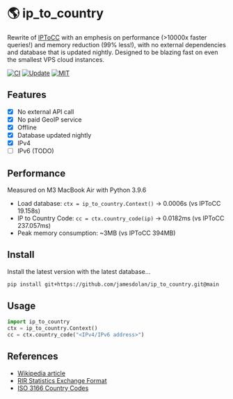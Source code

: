 # 🌎 ip_to_country
Rewrite of [IPToCC](https://github.com/roniemartinez/IPToCC) with an emphesis on performance (>10000x faster queries!) and memory reduction (99% less!), with no external dependencies and database that is updated nightly. Designed to be blazing fast on even the smallest VPS cloud instances.

[![CI](https://github.com/jamesdolan/ip_to_country/actions/workflows/ci.yml/badge.svg)](https://github.com/jamesdolan/ip_to_country/actions/workflows/ci.yml)
[![Update](https://github.com/jamesdolan/ip_to_country/actions/workflows/update.yml/badge.svg)](https://github.com/jamesdolan/ip_to_country/actions/workflows/update.yml)
[![MIT](https://img.shields.io/badge/license-MIT-blue.svg)](https://github.com/jamesdolan/ip_to_country/blob/master/LICENSE)

## Features
- [x] No external API call
- [x] No paid GeoIP service
- [x] Offline
- [x] Database updated nightly 
- [x] IPv4
- [ ] IPv6 (TODO)

## Performance
Measured on M3 MacBook Air with Python 3.9.6
- Load database: `ctx = ip_to_country.Context()` -> 0.0006s (vs IPToCC 19.158s)
- IP to Country Code: `cc = ctx.country_code(ip)` -> 0.0182ms (vs IPToCC 237.057ms)
- Peak memory consumption: ~3MB (vs IPToCC 394MB)

## Install
Install the latest version with the latest database...
```bash
pip install git+https://github.com/jamesdolan/ip_to_country.git@main
```

## Usage
```python
import ip_to_country
ctx = ip_to_country.Context()
cc = ctx.country_code("<IPv4/IPv6 address>")
```

## References
- [Wikipedia article](https://en.wikipedia.org/wiki/Geolocation_software)
- [RIR Statistics Exchange Format](https://www.apnic.net/about-apnic/corporate-documents/documents/resource-guidelines/rir-statistics-exchange-format/)
- [ISO 3166 Country Codes](https://dev.maxmind.com/geoip/legacy/codes/iso3166/)
